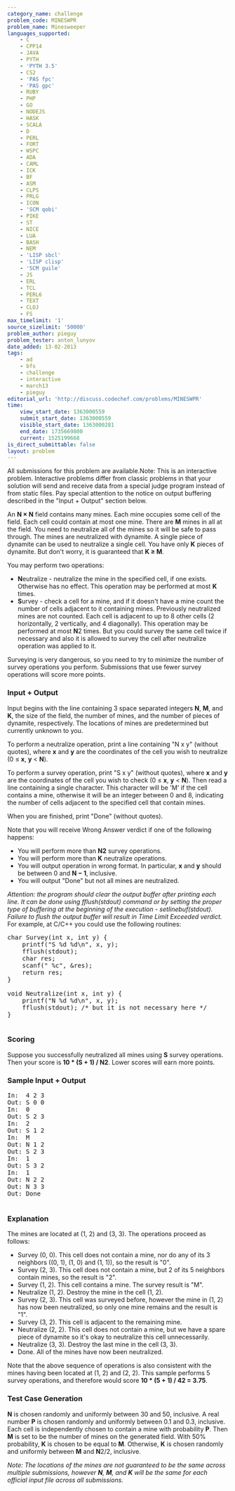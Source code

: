```yaml
---
category_name: challenge
problem_code: MINESWPR
problem_name: Minesweeper
languages_supported:
    - C
    - CPP14
    - JAVA
    - PYTH
    - 'PYTH 3.5'
    - CS2
    - 'PAS fpc'
    - 'PAS gpc'
    - RUBY
    - PHP
    - GO
    - NODEJS
    - HASK
    - SCALA
    - D
    - PERL
    - FORT
    - WSPC
    - ADA
    - CAML
    - ICK
    - BF
    - ASM
    - CLPS
    - PRLG
    - ICON
    - 'SCM qobi'
    - PIKE
    - ST
    - NICE
    - LUA
    - BASH
    - NEM
    - 'LISP sbcl'
    - 'LISP clisp'
    - 'SCM guile'
    - JS
    - ERL
    - TCL
    - PERL6
    - TEXT
    - CLOJ
    - FS
max_timelimit: '1'
source_sizelimit: '50000'
problem_author: pieguy
problem_tester: anton_lunyov
date_added: 13-02-2013
tags:
    - ad
    - bfs
    - challenge
    - interactive
    - march13
    - pieguy
editorial_url: 'http://discuss.codechef.com/problems/MINESWPR'
time:
    view_start_date: 1363000559
    submit_start_date: 1363000559
    visible_start_date: 1363000281
    end_date: 1735669800
    current: 1525199668
is_direct_submittable: false
layout: problem
---
```

All submissions for this problem are available.Note: This is an interactive problem. Interactive problems differ from classic problems in that your solution will send and receive data from a special judge program instead of from static files. Pay special attention to the notice on output buffering described in the "Input + Output" section below.

An **N × N** field contains many mines. Each mine occupies some cell of the field. Each cell could contain at most one mine. There are **M** mines in all at the field. You need to neutralize all of the mines so it will be safe to pass through. The mines are neutralized with dynamite. A single piece of dynamite can be used to neutralize a single cell. You have only **K** pieces of dynamite. But don't worry, it is guaranteed that **K ≥ M**.

You may perform two operations:

- **N**eutralize - neutralize the mine in the specified cell, if one exists. Otherwise has no effect. This operation may be performed at most **K** times.
- **S**urvey - check a cell for a mine, and if it doesn't have a mine count the number of cells adjacent to it containing mines. Previously neutralized mines are not counted. Each cell is adjacent to up to 8 other cells (2 horizontally, 2 vertically, and 4 diagonally). This operation may be performed at most **N**2 times. But you could survey the same cell twice if necessary and also it is allowed to survey the cell after neutralize operation was applied to it.

Surveying is very dangerous, so you need to try to minimize the number of survey operations you perform. Submissions that use fewer survey operations will score more points.

### Input + Output

Input begins with the line containing 3 space separated integers **N**, **M**, and **K**, the size of the field, the number of mines, and the number of pieces of dynamite, respectively. The locations of mines are predetermined but currently unknown to you.

To perform a neutralize operation, print a line containing "N x y" (without quotes), where **x** and **y** are the coordinates of the cell you wish to neutralize (0 ≤ **x**, **y** &lt; **N**).

To perform a survey operation, print "S x y" (without quotes), where **x** and **y** are the coordinates of the cell you wish to check (0 ≤ **x**, **y** &lt; **N**). Then read a line containing a single character. This character will be 'M' if the cell contains a mine, otherwise it will be an integer between 0 and 8, indicating the number of cells adjacent to the specified cell that contain mines.

When you are finished, print "Done" (without quotes).

Note that you will receive Wrong Answer verdict if one of the following happens:

- You will perform more than **N2** survey operations.
- You will perform more than **K** neutralize operations.
- You will output operation in wrong format.
     In particular, **x** and **y** should be between 0 and **N − 1**, inclusive.
- You will output "Done" but not all mines are neutralized.

*Attention: the program should clear the output buffer after printing each line. It can be done using fflush(stdout) command or by setting the proper type of buffering at the beginning of the execution - setlinebuf(stdout). Failure to flush the output buffer will result in Time Limit Exceeded verdict.*
 For example, at C/C++ you could use the following routines:

<pre>char Survey(int x, int y) {
    printf("S %d %d\n", x, y);
    fflush(stdout);
    char res;
    scanf(" %c", &res);
    return res;
}

void Neutralize(int x, int y) {
    printf("N %d %d\n", x, y);
    fflush(stdout); /* but it is not necessary here */
}

</pre>
### Scoring

Suppose you successfully neutralized all mines using **S** survey operations.
 Then your score is **10 \* (S + 1) / N2**. Lower scores will earn more points.

### Sample Input + Output

<pre>In:  4 2 3
Out: S 0 0
In:  0
Out: S 2 3
In:  2
Out: S 1 2
In:  M
Out: N 1 2
Out: S 2 3
In:  1
Out: S 3 2
In:  1
Out: N 2 2
Out: N 3 3
Out: Done

</pre>
### Explanation

The mines are located at (1, 2) and (3, 3). The operations proceed as follows:

- Survey (0, 0). This cell does not contain a mine, nor do any of its 3 neighbors ((0, 1), (1, 0) and (1, 1)), so the result is "0".
- Survey (2, 3). This cell does not contain a mine, but 2 of its 5 neighbors contain mines, so the result is "2".
- Survey (1, 2). This cell contains a mine. The survey result is "M".
- Neutralize (1, 2). Destroy the mine in the cell (1, 2).
- Survey (2, 3). This cell was surveyed before, however the mine in (1, 2) has now been neutralized, so only one mine remains and the result is "1".
- Survey (3, 2). This cell is adjacent to the remaining mine.
- Neutralize (2, 2). This cell does not contain a mine, but we have a spare piece of dynamite so it's okay to neutralize this cell unnecessarily.
- Neutralize (3, 3). Destroy the last mine in the cell (3, 3).
- Done. All of the mines have now been neutralized.

Note that the above sequence of operations is also consistent with the mines having been located at (1, 2) and (2, 2). This sample performs 5 survey operations, and therefore would score **10 \* (5 + 1) / 42 = 3.75**.

### Test Case Generation

**N** is chosen randomly and uniformly between 30 and 50, inclusive. A real number **P** is chosen randomly and uniformly between 0.1 and 0.3, inclusive. Each cell is independently chosen to contain a mine with probability **P**. Then **M** is set to be the number of mines on the generated field. With 50% probability, **K** is chosen to be equal to **M**. Otherwise, **K** is chosen randomly and uniformly between **M** and **N**2/2, inclusive.

*Note: The locations of the mines are not guaranteed to be the same across multiple submissions, however **N**, **M**, and **K** will be the same for each official input file across all submissions.*
